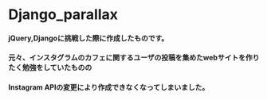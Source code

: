 # Django_parallax

#### jQuery,Djangoに挑戦した際に作成したものです。

#### 元々、インスタグラムのカフェに関するユーザの投稿を集めたwebサイトを作りたく勉強をしていたものの
#### Instagram APIの変更により作成できなくなってしまいました。 
